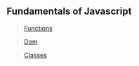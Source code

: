 ## Fundamentals of Javascript

> [Functions](https://github.com/raihanrms/BingeJS/tree/main/Fundamentals/functions)

> [Dom](https://github.com/raihanrms/BingeJS/tree/main/Fundamentals/dom)

> [Classes](https://github.com/raihanrms/BingeJS/tree/main/Fundamentals/classes)